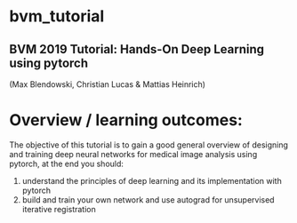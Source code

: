 # bvm_tutorial

## BVM 2019 Tutorial: Hands-On Deep Learning using pytorch
(Max Blendowski, Christian Lucas & Mattias Heinrich)

# Overview / learning outcomes: 

The objective of this tutorial is to gain a good general overview of designing and training deep neural networks for medical image analysis using pytorch, at the end you should:
1) understand the principles of deep learning and its implementation with pytorch
2) build and train your own network and use autograd for unsupervised iterative registration
